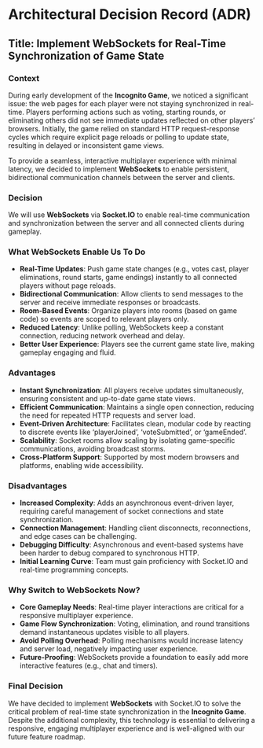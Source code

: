 # Architectural Decision Record (ADR)

## Title: Implement WebSockets for Real-Time Synchronization of Game State

### **Context**
During early development of the **Incognito Game**, we noticed a significant issue: the web pages for each player were not staying synchronized in real-time. Players performing actions such as voting, starting rounds, or eliminating others did not see immediate updates reflected on other players’ browsers. Initially, the game relied on standard HTTP request-response cycles which require explicit page reloads or polling to update state, resulting in delayed or inconsistent game views.

To provide a seamless, interactive multiplayer experience with minimal latency, we decided to implement **WebSockets** to enable persistent, bidirectional communication channels between the server and clients.

### **Decision**
We will use **WebSockets** via **Socket.IO** to enable real-time communication and synchronization between the server and all connected clients during gameplay.

### **What WebSockets Enable Us To Do**
- **Real-Time Updates**: Push game state changes (e.g., votes cast, player eliminations, round starts, game endings) instantly to all connected players without page reloads.
- **Bidirectional Communication**: Allow clients to send messages to the server and receive immediate responses or broadcasts.
- **Room-Based Events**: Organize players into rooms (based on game code) so events are scoped to relevant players only.
- **Reduced Latency**: Unlike polling, WebSockets keep a constant connection, reducing network overhead and delay.
- **Better User Experience**: Players see the current game state live, making gameplay engaging and fluid.

### **Advantages**
- **Instant Synchronization**: All players receive updates simultaneously, ensuring consistent and up-to-date game state views.
- **Efficient Communication**: Maintains a single open connection, reducing the need for repeated HTTP requests and server load.
- **Event-Driven Architecture**: Facilitates clean, modular code by reacting to discrete events like ‘playerJoined’, ‘voteSubmitted’, or ‘gameEnded’.
- **Scalability**: Socket rooms allow scaling by isolating game-specific communications, avoiding broadcast storms.
- **Cross-Platform Support**: Supported by most modern browsers and platforms, enabling wide accessibility.

### **Disadvantages**
- **Increased Complexity**: Adds an asynchronous event-driven layer, requiring careful management of socket connections and state synchronization.
- **Connection Management**: Handling client disconnects, reconnections, and edge cases can be challenging.
- **Debugging Difficulty**: Asynchronous and event-based systems have been harder to debug compared to synchronous HTTP.
- **Initial Learning Curve**: Team must gain proficiency with Socket.IO and real-time programming concepts.

### **Why Switch to WebSockets Now?**
- **Core Gameplay Needs**: Real-time player interactions are critical for a responsive multiplayer experience.
- **Game Flow Synchronization**: Voting, elimination, and round transitions demand instantaneous updates visible to all players.
- **Avoid Polling Overhead**: Polling mechanisms would increase latency and server load, negatively impacting user experience.
- **Future-Proofing**: WebSockets provide a foundation to easily add more interactive features (e.g., chat and timers).

### **Final Decision**
We have decided to implement **WebSockets** with Socket.IO to solve the critical problem of real-time state synchronization in the **Incognito Game**. Despite the additional complexity, this technology is essential to delivering a responsive, engaging multiplayer experience and is well-aligned with our future feature roadmap.
